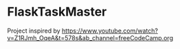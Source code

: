 # FlaskTaskMaster

Project inspired by https://www.youtube.com/watch?v=Z1RJmh_OqeA&t=578s&ab_channel=freeCodeCamp.org